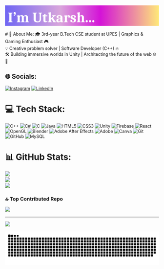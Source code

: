 <p align="left">
  <img src="mybanner.png" alt="About Me" width="800"/>
</p>
# 💫 About Me:
🎓 3rd-year B.Tech CSE student at UPES | Graphics & Gaming Enthusiast 🎮<br>💡 Creative problem solver | Software Developer (C++) 🔥<br>🛠️ Building immersive worlds in Unity | Architecting the future of the web 🌐🚀


## 🌐 Socials:
[![Instagram](https://img.shields.io/badge/Instagram-%23E4405F.svg?logo=Instagram&logoColor=white)](https://instagram.com/_.ut_kar_sh._) [![LinkedIn](https://img.shields.io/badge/LinkedIn-%230077B5.svg?logo=linkedin&logoColor=white)](https://linkedin.com/in/https://www.linkedin.com/in/utkarsh-dhasmana-18708824a/) 

# 💻 Tech Stack:
![C++](https://img.shields.io/badge/c++-%2300599C.svg?style=for-the-badge&logo=c%2B%2B&logoColor=white) ![C#](https://img.shields.io/badge/c%23-%23239120.svg?style=for-the-badge&logo=csharp&logoColor=white) ![C](https://img.shields.io/badge/c-%2300599C.svg?style=for-the-badge&logo=c&logoColor=white) ![Java](https://img.shields.io/badge/java-%23ED8B00.svg?style=for-the-badge&logo=openjdk&logoColor=white) ![HTML5](https://img.shields.io/badge/html5-%23E34F26.svg?style=for-the-badge&logo=html5&logoColor=white) ![CSS3](https://img.shields.io/badge/css3-%231572B6.svg?style=for-the-badge&logo=css3&logoColor=white) ![Unity](https://img.shields.io/badge/unity-%23000000.svg?style=for-the-badge&logo=unity&logoColor=white) ![Firebase](https://img.shields.io/badge/firebase-a08021?style=for-the-badge&logo=firebase&logoColor=ffcd34) ![React](https://img.shields.io/badge/react-%2320232a.svg?style=for-the-badge&logo=react&logoColor=%2361DAFB) ![OpenGL](https://img.shields.io/badge/OpenGL-%23FFFFFF.svg?style=for-the-badge&logo=opengl) ![Blender](https://img.shields.io/badge/blender-%23F5792A.svg?style=for-the-badge&logo=blender&logoColor=white) ![Adobe After Effects](https://img.shields.io/badge/Adobe%20After%20Effects-9999FF.svg?style=for-the-badge&logo=Adobe%20After%20Effects&logoColor=white) ![Adobe](https://img.shields.io/badge/adobe-%23FF0000.svg?style=for-the-badge&logo=adobe&logoColor=white) ![Canva](https://img.shields.io/badge/Canva-%2300C4CC.svg?style=for-the-badge&logo=Canva&logoColor=white) ![Git](https://img.shields.io/badge/git-%23F05033.svg?style=for-the-badge&logo=git&logoColor=white) ![GitHub](https://img.shields.io/badge/github-%23121011.svg?style=for-the-badge&logo=github&logoColor=white) ![MySQL](https://img.shields.io/badge/mysql-4479A1.svg?style=for-the-badge&logo=mysql&logoColor=white)
# 📊 GitHub Stats:
![](https://github-readme-stats.vercel.app/api?username=UtkarshDhasmana101&theme=ambient_gradient&hide_border=false&include_all_commits=false&count_private=false)<br/>
![](https://github-readme-streak-stats.herokuapp.com/?user=UtkarshDhasmana101&theme=ambient_gradient&hide_border=false)<br/>
![](https://github-readme-stats.vercel.app/api/top-langs/?username=UtkarshDhasmana101&theme=ambient_gradient&hide_border=false&include_all_commits=false&count_private=false&layout=compact)

### 🔝 Top Contributed Repo
![](https://github-contributor-stats.vercel.app/api?username=UtkarshDhasmana101&limit=5&theme=ambient_gradient&combine_all_yearly_contributions=true)

---
[![](https://visitcount.itsvg.in/api?id=UtkarshDhasmana101&icon=0&color=0)](https://visitcount.itsvg.in)

<picture>
  <source media="(prefers-color-scheme: dark)" srcset="https://raw.githubusercontent.com/UtkarshDhasmana101/UtkarshDhasmana101/output/github-snake-dark.svg" />
  <source media="(prefers-color-scheme: light)" srcset="https://raw.githubusercontent.com/UtkarshDhasmana101/UtkarshDhasmana101/output/github-snake.svg" />
  <img alt="github-snake" src="https://raw.githubusercontent.com/UtkarshDhasmana101/UtkarshDhasmana101/output/github-snake.svg" />
</picture>

<!-- Proudly created with GPRM ( https://gprm.itsvg.in ) -->
